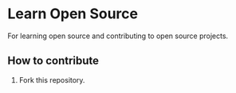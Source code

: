 # Learn Open Source

For learning open source and contributing to open source projects.

## How to contribute

1. Fork this repository.
